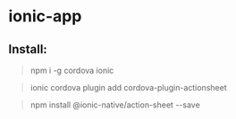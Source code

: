 # ionic-app

## Install:
> npm i -g cordova ionic

> ionic cordova plugin add cordova-plugin-actionsheet

> npm install @ionic-native/action-sheet --save

